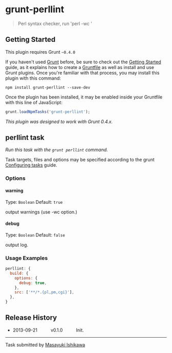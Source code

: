 # grunt-perllint

> Perl syntax checker, run 'perl -wc <file>'

## Getting Started
This plugin requires Grunt `~0.4.0`

If you haven't used [Grunt](http://gruntjs.com/) before, be sure to check out the [Getting Started](http://gruntjs.com/getting-started) guide, as it explains how to create a [Gruntfile](http://gruntjs.com/sample-gruntfile) as well as install and use Grunt plugins. Once you're familiar with that process, you may install this plugin with this command:

```shell
npm install grunt-perllint --save-dev
```

Once the plugin has been installed, it may be enabled inside your Gruntfile with this line of JavaScript:

```js
grunt.loadNpmTasks('grunt-perllint');
```

*This plugin was designed to work with Grunt 0.4.x.*


## perllint task
_Run this task with the `grunt perllint` command._

Task targets, files and options may be specified according to the grunt [Configuring tasks](http://gruntjs.com/configuring-tasks) guide.

### Options


#### warning
Type: `Boolean`
Default: `true`

output warnings (use -wc option.)

#### debug
Type: `Boolean`
Default: `false`

output log.


### Usage Examples

```js
perllint: {
  build: {
    options: {
      debug: true,
    },
    src: ['**/*.{pl,pm,cgi}'],
  },
}
```


## Release History

 * 2013-09-21   v0.1.0   Init.

---

Task submitted by [Masayuki Ishikawa](https://github.com/ishikawam)

